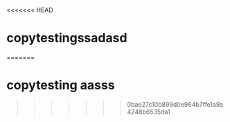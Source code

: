 <<<<<<< HEAD
# copytestingssadasd
=======
# copytesting aasss
>>>>>>> 0bae27c10b899d0e964b7ffe1a9a4248b6535da1

